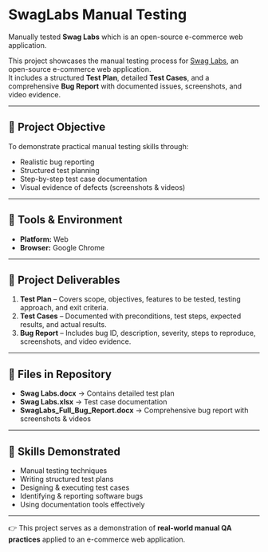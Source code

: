 # SwagLabs Manual Testing

Manually tested **Swag Labs** which is an open-source e-commerce web application.

This project showcases the manual testing process for [Swag Labs](https://www.saucedemo.com/), an open-source e-commerce web application.  
It includes a structured **Test Plan**, detailed **Test Cases**, and a comprehensive **Bug Report** with documented issues, screenshots, and video evidence.

---

## 📌 Project Objective
To demonstrate practical manual testing skills through:
- Realistic bug reporting  
- Structured test planning  
- Step-by-step test case documentation  
- Visual evidence of defects (screenshots & videos)  

---

## 📌 Tools & Environment
- **Platform:** Web  
- **Browser:** Google Chrome  

---

## 📌 Project Deliverables
1. **Test Plan** – Covers scope, objectives, features to be tested, testing approach, and exit criteria.  
2. **Test Cases** – Documented with preconditions, test steps, expected results, and actual results.  
3. **Bug Report** – Includes bug ID, description, severity, steps to reproduce, screenshots, and video evidence.  

---

## 📌 Files in Repository
- **Swag Labs.docx** → Contains detailed test plan  
- **Swag Labs.xlsx** → Test case documentation  
- **SwagLabs_Full_Bug_Report.docx** → Comprehensive bug report with screenshots & videos  

---

## 📌 Skills Demonstrated
- Manual testing techniques  
- Writing structured test plans  
- Designing & executing test cases  
- Identifying & reporting software bugs  
- Using documentation tools effectively  

---

👉 This project serves as a demonstration of **real-world manual QA practices** applied to an e-commerce web application.  
